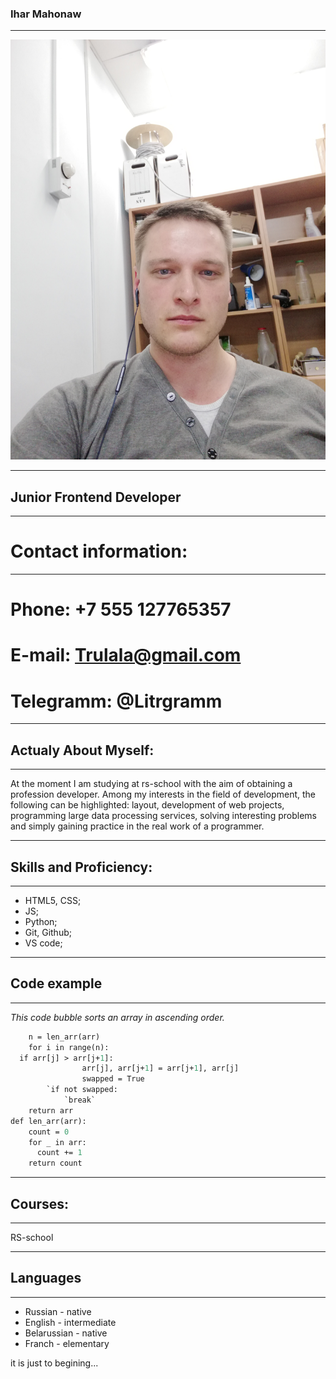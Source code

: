 ### Ihar Mahonaw
---
![foto](IMG_20210904_174635.jpg "I am")

---
## Junior Frontend Developer
---
# Contact information:
---


# Phone: +7 555 127765357
# E-mail: Trulala@gmail.com
# Telegramm: @Litrgramm


---
## Actualy About Myself:
---


At the moment I am studying at rs-school with the aim of obtaining a profession developer. Among my interests in the field of development, the following can be highlighted: layout, development of web projects, programming large data processing services, solving interesting problems and simply gaining practice in the real work of a programmer.


---
## Skills and Proficiency:
---


* HTML5, CSS;
* JS;
* Python;
* Git, Github;
* VS code;

---
## Code example
---
*This code bubble sorts an array in ascending order.*

```def bubble_sort(arr):
    n = len_arr(arr)
    for i in range(n):
  if arr[j] > arr[j+1]:
                arr[j], arr[j+1] = arr[j+1], arr[j]
                swapped = True
        `if not swapped:
            `break`
    return arr
def len_arr(arr):
    count = 0
    for _ in arr:
      count += 1
    return count
```
---
## Courses:
---

RS-school

---
## Languages
---
* Russian - native
* English - intermediate
* Belarussian - native
* Franch - elementary

it is just to begining...